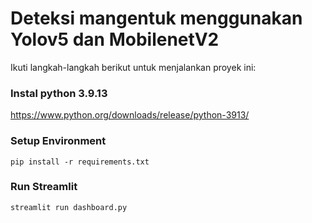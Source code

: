 # Deteksi mangentuk menggunakan Yolov5 dan MobilenetV2

Ikuti langkah-langkah berikut untuk menjalankan proyek ini:

### Instal python 3.9.13
https://www.python.org/downloads/release/python-3913/

### Setup Environment
```
pip install -r requirements.txt
```

### Run Streamlit
```
streamlit run dashboard.py
```
